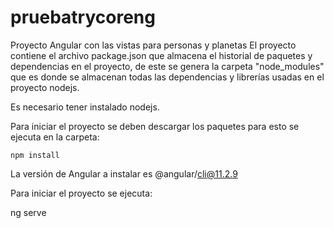 # pruebatrycoreng
 Proyecto Angular con las vistas para personas y planetas
 El proyecto contiene el archivo package.json que almacena el historial de paquetes y dependencias en el proyecto,
 de este se genera la carpeta "node_modules" que es donde se almacenan todas las dependencias y librerías usadas en el proyecto nodejs.
 

 Es necesario tener instalado nodejs.


 Para iniciar el proyecto se deben descargar los paquetes para esto se ejecuta en la carpeta:
 


    npm install


La versión de Angular a instalar es @angular/cli@11.2.9

Para iniciar el proyecto se ejecuta:

ng serve